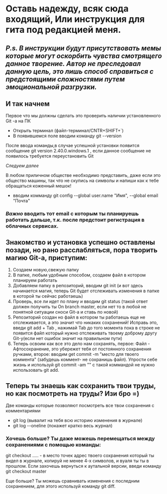 # Оставь надежду, всяк сюда входящий, Или инструкция для гита под редакцией меня.

## *P.s. В инструкции будут присутствовать мемы которые могут оскорбить чувства смотрящего данное творение. Автор не преследовал данную цель, это лишь способ справиться с предстоящими сложностями путем эмоциональной разгрузки.*



## И так начнем

Первое что мы должны сделать это проверить наличии установленного Git -a на ПК
* Открыть терминал (файл-терминал/CNTR+SHIFT+`)
* В появившемся поле вводим команду git --version

После ввода команды,в случае успешной установки появится сообщение git version 2.40.0.windows.1 , если данное сообщение не появилось требуется переустановить Git

*Следуем далее*

В любом приличном обществе необходимо представить, даже если это общество машины, так что не скупись на символы и напиши как к тебе обращаться коженный мешок!
* вводим комманду git config --global user.name "Имя", --global email "Почта"

### *Важно* вводить тот email с которым ты планируешь работать дальше, т.к. после предстоит регистрация в облачных сервисах.

## Знакомство и установка успешно оставлены позади, но рано расслабляться, пора творить магию Git-а, приступим:
1. Создаем новую,свежую папку
2. В папке, любым удобным способом, создаем файл в котором планируем работать
3. Добавляем папку в репозиторий, вводим git init (и вот здесь начинается магия, теперь Git будет отслеживать изменения в папке в которой ты сейчас работаешь)
4. Проверь, все ли идет по плану и вводим git status (такой ответ должен получить ты On branch master, если нет то в любой не понятной ситуации сноси Git-a и ставь по новой)
5. Репозиторий создан но файл в котором ты работаешь еще не отслеживается, а это значит что никаких сохранений! Исправь это, введи git add + Tab , нажимай Tab до того момента пока в строке не появится файл который нужно отслеживать твоему доброму другу Git-у(если нет ошибок значит на правильном пути)
6. Теперь освоим как все это дело нам сохранять, первое: Файл - Афтосохранение, это убережет тебя от постоянного сохранения ручками, второе: вводим get commit -m "место для твоего коммента" (забудешь коммент- не сохранишь файл). Упрости себе жизнь и используй git commit -am "" с такой коммандой не нужно использовать git add.

## Теперь ты знаешь как сохранить твои труды, но как посмотреть на труды? Изи бро =)

Две команды которые позволяют посмотреть все твои сохранения с комментариями 
* git log (вывалит на тебя всю историю изменения в журнале)
* git log --oneline (покажет кратко весь журнал)

### Хочешь больше? Ты даже можешь перемещаться между сохранениями с помощью команды:
git checkout ..... - в место точек адрес твоего сохранения который ты видел в журнале, копируй не менее 4-х символов, и вуаля ты ты в прошлом.
Если захочешь вернуться к аутальной версии, введи команду git checkout master
    
 Еще больше? Ты можешь сравнивать изменения с последним сохранением, для этого используй команду git diff.   